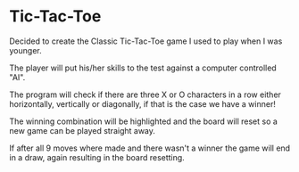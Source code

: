 # Tic-Tac-Toe

Decided to create the Classic Tic-Tac-Toe game I used to play when I was younger.

The player will put his/her skills to the test against a computer controlled "AI".

The program will check if there are three X or O characters in a row either horizontally, vertically or diagonally,
if that is the case we have a winner!

The winning combination will be highlighted and the board will reset so a new game can be played straight away.

If after all 9 moves where made and there wasn't a winner the game will end in a draw, again resulting in the board resetting.
